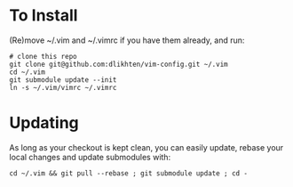 # To Install

(Re)move ~/.vim and ~/.vimrc if you have them already, and run:

    # clone this repo
    git clone git@github.com:dlikhten/vim-config.git ~/.vim
    cd ~/.vim
    git submodule update --init
    ln -s ~/.vim/vimrc ~/.vimrc


# Updating

As long as your checkout is kept clean, you can easily update, rebase your local changes and update submodules with:

    cd ~/.vim && git pull --rebase ; git submodule update ; cd -
